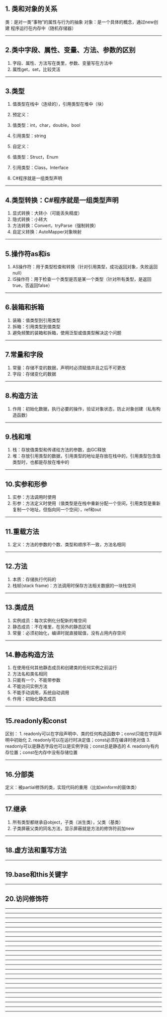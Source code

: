 ## 1. 类和对象的关系
类：是对一类“事物”的属性与行为的抽象
对象：是一个具体的概念，通过new创建
程序运行在内存中（随机存储器）
**********************************************************************************************************************************************************
## 2.类中字段、属性、变量、方法、参数的区别
1. 字段、属性、方法写在类里，参数、变量写在方法中
2. 属性get，set，比较灵活
**********************************************************************************************************************************************************
## 3.类型
1. 值类型在栈中（连续的），引用类型在堆中（块）
2. 预定义：
  1. 值类型：int，char，double，bool
  2. 引用类型：string
3. 自定义：
  1. 值类型：Struct，Enum

  2. 引用类型：Class，Interface
4. C#程序就是一组类型声明
**********************************************************************************************************************************************************
## 4.类型转换：C#程序就是一组类型声明
1. 显式转换：大转小（可能丢失精度）
2. 隐式转换：小转大
3. 方法转换：Convert，tryParse（强制转换）
4. 自定义转换：AutoMapper对象映射
**********************************************************************************************************************************************************
## 5.操作符as和is
1. AS操作符：用于类型检查和转换（针对引用类型，成功返回对象，失败返回null）
2. IS操作符：用于检查一个类型是否是某一个类型（针对所有类型，是返回true，否返回false）
**********************************************************************************************************************************************************
## 6.装箱和拆箱
1. 装箱：值类型到引用类型
2. 拆箱：引用类型到值类型
3. 避免频繁的装箱和拆箱，使用泛型或值类型解决这个问题
**********************************************************************************************************************************************************
## 7.常量和字段
1. 常量：存储不变的数据，声明时必须赋值并且之后不可更改
2. 字段：存储变化的数据
**********************************************************************************************************************************************************
## 8.构造方法
1. 作用：初始化数据，执行必要的操作，验证对象状态，防止对象创建（私有构造函数）
**********************************************************************************************************************************************************
## 9.栈和堆
1. 栈：存放值类型和传递给方法的参数，由GC释放
2. 堆：存放引用类型的数据，引用类型的地址是存放在栈中的，引用类型包含值类型时，也都是存放在堆中的
**********************************************************************************************************************************************************
## 10.实参和形参
1. 实参：方法调用时使用
2. 形参：方法定义时使用（值类型是在栈中重新分配一个空间，引用类型是重新复制一个地址，但指向同一个空间），ref和out
**********************************************************************************************************************************************************
## 11.重载方法
1. 定义：方法的参数的个数、类型和顺序不一致，方法名相同
**********************************************************************************************************************************************************
## 12.方法
1. 本质：存储执行代码的
2. 栈帧(stack frame)：方法调用时保存方法相关数据的一块栈空间
**********************************************************************************************************************************************************
## 13.类成员
1. 实例成员：每次实例化分配新的堆空间
2. 静态成员：不在堆里，在另外的静态区域
3. 常量：必须初始化，编译时就直接赋值，没有占用内存空间
**********************************************************************************************************************************************************
## 14.静态构造方法
1. 在使用任何其他静态成员和创建类的任何实例之前运行
2. 方法名和类名相同
3. 只能有一个，不能带参数
4. 不能访问实例方法
5. 不能手动调用，系统自动调用
6. 作用：初始化静态成员
**********************************************************************************************************************************************************
## 15.readonly和const
区别：
     1. readonly可以在字段声明中、类的任何构造函数中；const只能在字段声明中初始化
     2. readonly可以在运行时决定值；const必须在编译时绝对值
     3. readonly可以是静态字段也可以是实例字段；const总是静态的
     4. readonly有内存位置；const在内存中没有存储位置
**********************************************************************************************************************************************************
## 16.分部类
定义：被partial修饰的类，实现代码的重用（比如winform的窗体类）
**********************************************************************************************************************************************************
## 17.继承
1. 所有类型都继承自object，子类（派生类），父类（基类）
2. 子类屏蔽父类的同名方法，显示屏蔽就是方法的修饰符前加new
**********************************************************************************************************************************************************
## 18.虚方法和重写方法
**********************************************************************************************************************************************************
## 19.base和this关键字
**********************************************************************************************************************************************************
## 20.访问修饰符
**********************************************************************************************************************************************************
**********************************************************************************************************************************************************
**********************************************************************************************************************************************************
**********************************************************************************************************************************************************
**********************************************************************************************************************************************************
**********************************************************************************************************************************************************
**********************************************************************************************************************************************************
**********************************************************************************************************************************************************
**********************************************************************************************************************************************************
**********************************************************************************************************************************************************
**********************************************************************************************************************************************************
**********************************************************************************************************************************************************
**********************************************************************************************************************************************************
**********************************************************************************************************************************************************
**********************************************************************************************************************************************************
**********************************************************************************************************************************************************
**********************************************************************************************************************************************************
**********************************************************************************************************************************************************
**********************************************************************************************************************************************************
**********************************************************************************************************************************************************
**********************************************************************************************************************************************************
**********************************************************************************************************************************************************
**********************************************************************************************************************************************************
